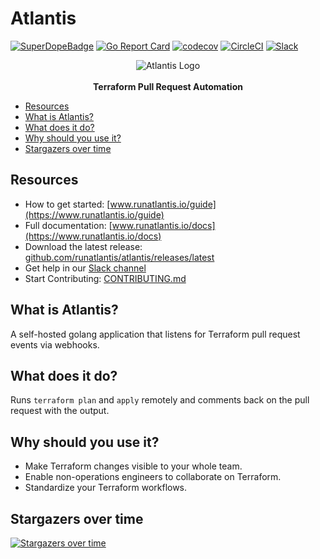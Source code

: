 # Atlantis <!-- omit in toc -->

[![SuperDopeBadge](./runatlantis.io/.vuepress/public/hightower-super-dope.svg)](https://twitter.com/kelseyhightower/status/893260922222813184)
[![Go Report Card](https://goreportcard.com/badge/github.com/runatlantis/atlantis)](https://goreportcard.com/report/github.com/runatlantis/atlantis)
[![codecov](https://codecov.io/gh/runatlantis/atlantis/branch/main/graph/badge.svg)](https://codecov.io/gh/runatlantis/atlantis)
[![CircleCI](https://circleci.com/gh/runatlantis/atlantis/tree/main.svg?style=shield)](https://circleci.com/gh/runatlantis/atlantis/tree/main)
[![Slack](https://img.shields.io/badge/Join-Atlantis%20Community%20Slack-red)](https://join.slack.com/t/atlantis-community/shared_invite/zt-1l35i8t8k-oqnXuIqyeGpGQJVMWzHoDg)

<p align="center">
  <img src="./runatlantis.io/.vuepress/public/hero.png" alt="Atlantis Logo"/><br><br>
  <b>Terraform Pull Request Automation</b>
</p>

- [Resources](#resources)
- [What is Atlantis?](#what-is-atlantis)
- [What does it do?](#what-does-it-do)
- [Why should you use it?](#why-should-you-use-it)
- [Stargazers over time](#stargazers-over-time)

## Resources
* How to get started: [www.runatlantis.io/guide](https://www.runatlantis.io/guide)
* Full documentation: [www.runatlantis.io/docs](https://www.runatlantis.io/docs)
* Download the latest release: [github.com/runatlantis/atlantis/releases/latest](https://github.com/runatlantis/atlantis/releases/latest)
* Get help in our [Slack channel](https://join.slack.com/t/atlantis-community/shared_invite/enQtNzc4NDM3OTA3ODI0LTA5NDQ4YTA3NTAxM2I3ZmIxMGNiYWJhNmY4YjBjZjM3OWMzNGI0NTcxNzY2NjRhODIyODA4YmNjOTBiOThhNTI)
* Start Contributing: [CONTRIBUTING.md](CONTRIBUTING.md)

## What is Atlantis?
A self-hosted golang application that listens for Terraform pull request events via webhooks.

## What does it do?
Runs `terraform plan` and `apply` remotely and comments back on the pull request with the output.

## Why should you use it?
* Make Terraform changes visible to your whole team.
* Enable non-operations engineers to collaborate on Terraform.
* Standardize your Terraform workflows.

## Stargazers over time

[![Stargazers over time](https://starchart.cc/runatlantis/atlantis.svg)](https://starchart.cc/runatlantis/atlantis)

